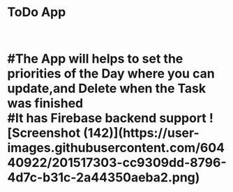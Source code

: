 <h1>ToDo App<h1/> <br/>
#The App will helps to set the priorities of the Day where you can update,and Delete when the Task was finished<br/>
#It has Firebase backend support
![Screenshot (142)](https://user-images.githubusercontent.com/60440922/201517303-cc9309dd-8796-4d7c-b31c-2a44350aeba2.png)
